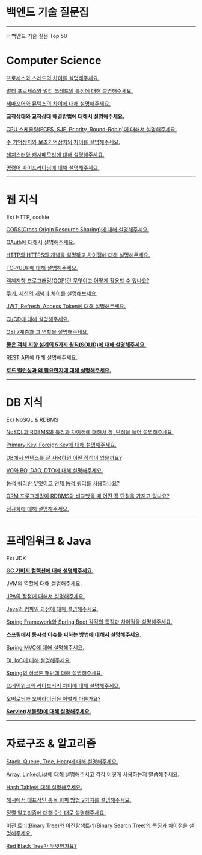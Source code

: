 # 백엔드 기술 질문집

---
<aside>
💡 백엔드 기술 질문 Top 50

</aside>

# Computer Science

[프로세스와 스레드의 차이를 설명해주세요.](https://www.notion.so/57c144a0944b4025b06c5aed41706782?pvs=21)

[멀티 프로세스와 멀티 쓰레드의 특징에 대해 설명해주세요.](https://www.notion.so/a57a2392c95742db917192543cd91caf?pvs=21)

[세마포어와 뮤텍스의 차이에 대해 설명해주세요.](https://www.notion.so/e16b6963abeb4813ac7d1756078a2c27?pvs=21)

[**교착상태와 교착상태 해결방법에 대해서 설명해주세요.**](https://www.notion.so/93a66b408414413cb165797b59cc116f?pvs=21)

[CPU 스케쥴링(FCFS, SJF, Priority, Round-Robin)에 대해서 설명해주세요.](https://www.notion.so/CPU-FCFS-SJF-Priority-Round-Robin-9139f70f2f3a4728ab0568156d99976e?pvs=21)

[주 기억장치와 보조기억장치의 차이를 설명해주세요.](https://www.notion.so/498167ae175d4314bca5d29bc5e43987?pvs=21)

[레지스터와 캐시메모리에 대해 설명해주세요.](https://www.notion.so/a2a7b46e14554da9a509db461bac3cac?pvs=21)

[명령어 파이프라이닝에 대해 설명해주세요.](https://www.notion.so/0bcf3fa0be724ceebf310d5923a14d45?pvs=21)

---
# 웹 지식

Ex) HTTP, cookie

[CORS(Cross Origin Resource Sharing)에 대해 설명해주세요.](https://www.notion.so/CORS-Cross-Origin-Resource-Sharing-8bfc5a9fa1634e78b8352f14380dc05c?pvs=21)

[OAuth에 대해서 설명해주세요.](https://www.notion.so/OAuth-9b4e5cb8a714475a907221794e1400c6?pvs=21)

[HTTP와 HTTPS의 개념을 설명하고 차이점에 대해 설명해주세요.](https://www.notion.so/HTTP-HTTPS-e6ed6f800c16451584d34c08cc999b99?pvs=21)

[TCP/UDP에 대해 설명해주세요.](https://www.notion.so/TCP-UDP-65c109c5387d4644b85023d39a72a812?pvs=21)

[객체지향 프로그래밍(OOP)란 무엇이고 어떻게 활용할 수 있나요?](https://www.notion.so/OOP-f7e8efe8363c4cea9ca21f13c3c53383?pvs=21)

[쿠키, 세션의 개념과 차이를 설명해보세요.](https://www.notion.so/365ccee37fec42b69373bbfcbc6dbf28?pvs=21)

[JWT, Refresh, Access Token에 대해 설명해주세요.](https://www.notion.so/JWT-Refresh-Access-Token-fc97981d62c8425dbdaf2842ea31e422?pvs=21)

[CI/CD에 대해 설명해주세요.](https://www.notion.so/CI-CD-7cdbe2c7b49d4db6835d23639b3be86d?pvs=21)

[OSI 7계층과 그 역할을 설명해주세요.](https://www.notion.so/OSI-7-a5da884c07874807a3a82f5ca6c74f44?pvs=21)

[****좋은 객체 지향 설계의 5가지 원칙(SOLID)에 대해 설명해주세요.****](https://www.notion.so/5-SOLID-6a70d9c1b5944c64b1c0649e50279006?pvs=21)

[REST API에 대해 설명해주세요.](https://www.notion.so/REST-API-6fd0328743f74fd2a190aaeeb23ea6e8?pvs=21)

[**로드 밸런싱과 왜 필요한지에 대해 설명해주세요.**](https://www.notion.so/976971fe34b74b70984aa43c3dc160cc?pvs=21)

---
# DB 지식

Ex) NoSQL & RDBMS

[NoSQL과 RDBMS의 특징과 차이점에 대해서 장, 단점을 들어 설명해주세요.](https://www.notion.so/NoSQL-RDBMS-c7cbc2e7bfad41c79f3b6a2deea6121c?pvs=21)

[Primary Key, Foreign Key에 대해 설명해주세요.](https://www.notion.so/Primary-Key-Foreign-Key-e03ac665fade4df0a767abce306c4050?pvs=21)

[DB에서 인덱스를 잘 사용하면 어떤 장점이 있을까요?](https://www.notion.so/DB-7985c46c773344bfb47a0b7ec3806788?pvs=21)

[VO와 BO, DAO, DTO에 대해 설명해주세요.](https://www.notion.so/VO-BO-DAO-DTO-6dd35f8273f34b25b3ef3d57b087b87c?pvs=21)

[동적 쿼리란 무엇이고 언제 동적 쿼리를 사용하나요?](https://www.notion.so/0235e81aa2e04627816484d2b36407ed?pvs=21)

[ORM 프로그래밍이 RDBMS와 비교했을 때 어떤 장 단점을 가지고 있나요?](https://www.notion.so/ORM-RDBMS-8b4b9c4d49134a95984d4ac7f1ec56df?pvs=21)

[정규화에 대해 설명해주세요.](https://www.notion.so/c4481e7dafd84953bad3f9eace4b2187?pvs=21)

---
# 프레임워크 & Java

Ex) JDK

[****GC 가비지 컬렉션에 대해 설명해주세요.****](https://www.notion.so/GC-cb140ed952084674b0cd7954cfb7010a?pvs=21)

[JVM의 역할에 대해 설명해주세요.](https://www.notion.so/JVM-10ca186dcd274cc49126a58ebf6f2596?pvs=21)

[JPA의 장점에 대해서 설명해주세요.](https://www.notion.so/JPA-bc9e195de60049098c9530a6d668aea8?pvs=21)

[Java의 컴파일 과정에 대해 설명해주세요.](https://www.notion.so/Java-91da213ecf7242a0974f52f22b7bd782?pvs=21)

[Spring Framework와 Spring Boot 각각의 특징과 차이점을 설명해주세요.](https://www.notion.so/Spring-Framework-Spring-Boot-081f50f9ca6c4848969cb76f96065944?pvs=21)

[**스프링에서 동시성 이슈를 피하는 방법에 대해서 설명해주세요.**](https://www.notion.so/5ea07fbff98642f2ae343517b53e69d1?pvs=21)

[Spring MVC에 대해 설명해주세요.](https://www.notion.so/Spring-MVC-0e636c1a5c8646fb91eb12d74e4e756f?pvs=21)

[DI, IoC에 대해 설명해주세요.](https://www.notion.so/DI-IoC-5f5dbda1dffe4f3bb0ada91a079d3211?pvs=21)

[Spring의 싱글톤 패턴에 대해 설명해주세요.](https://www.notion.so/Spring-f4f71db05ccd429ebc70dbebbcabad93?pvs=21)

[프레임워크와 라이브러리 차이에 대해 설명해주세요.](https://www.notion.so/f98d945c706d422097802775b0095ce1?pvs=21)

[오버로딩과 오버라이딩은 어떻게 다른가요?](https://www.notion.so/1bbad76a64f243bcab80059730441e4e?pvs=21)

[****Servlet(서블릿)에 대해 설명해주세요.****](https://www.notion.so/Servlet-7c9eb4fa01cb41469d60bec0ed03c16c?pvs=21)

---
# 자료구조 & 알고리즘

[Stack, Queue, Tree, Heap에 대해 설명해주세요.](https://www.notion.so/Stack-Queue-Tree-Heap-9e3101bf9d904a6f83e8099718cb3df6?pvs=21)

[Array, LinkedList에 대해 설명해주시고 각각 어떻게 사용하는지 말씀해주세요.](https://www.notion.so/Array-LinkedList-62f4d4863eaa477b8383d6f2ff153de1?pvs=21)

[Hash Table에 대해 설명해주세요.](https://www.notion.so/Hash-Table-51df8f3a5193491d801a887177a3ddf8?pvs=21)

[해시에서 대표적인 충돌 회피 방법 2가지를 설명해주세요.](https://www.notion.so/2-bcc195f5fab240ce87d78df5f1825f13?pvs=21)

[정렬 알고리즘에 대해 아는대로 설명해주세요.](https://www.notion.so/466f669557c047a694f594706f81bbe9?pvs=21)

[이진 트리(Binary Tree)와 이진탐색트리(Binary Search Tree)의 특징과 차이점을 설명해주세요.](https://www.notion.so/Binary-Tree-Binary-Search-Tree-309acc8714d8499f86a65b983ef047e4?pvs=21)

[Red Black Tree가 무엇인가요?](https://www.notion.so/Red-Black-Tree-aed04d878cbc43c9acad022ed3f2bba2?pvs=21)